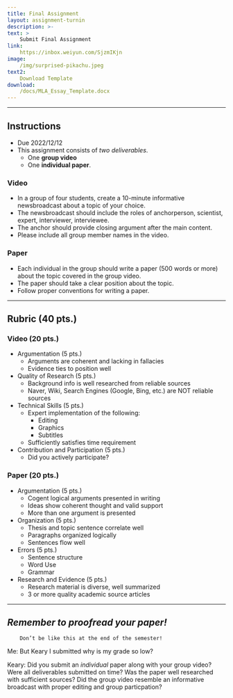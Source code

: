 ```yaml
---
title: Final Assignment
layout: assignment-turnin
description: >-
text: >
    Submit Final Assignment
link: 
    https://inbox.weiyun.com/SjzmIKjn
image: 
    /img/surprised-pikachu.jpeg
text2:
    Download Template
download:
    /docs/MLA_Essay_Template.docx
---
```

---
## Instructions
- Due 2022/12/12
- This assignment consists of *two deliverables*. 
    - One **group video** 
    - One **individual paper**.
### Video
- In a group of four students, create a 10-minute informative newsbroadcast about a topic of your choice. 
- The newsbroadcast should include the roles of anchorperson, scientist, expert, interviewer, interviewee. 
- The anchor should provide closing argument after the main content. 
- Please include all group member names in the video.
### Paper
- Each individual in the group should write a paper (500 words or more) about the topic covered in the group video.
- The paper should take a clear position about the topic.
- Follow proper conventions for writing a paper.
---
## Rubric (40 pts.)
### Video (20 pts.)
- Argumentation (5 pts.)
    - Arguments are coherent and lacking in fallacies
    - Evidence ties to position well
- Quality of Research (5 pts.)
    - Background info is well researched from reliable sources
    - Naver, Wiki, Search Engines (Google, Bing, etc.) are NOT reliable sources
- Technical Skills (5 pts.)
    - Expert implementation of the following:
        - Editing
        - Graphics
        - Subtitles
    - Sufficiently satisfies time requirement
- Contribution and Participation (5 pts.)
    - Did you actively participate?
### Paper (20 pts.)
- Argumentation (5 pts.)
    - Cogent logical arguments presented in writing
    - Ideas show coherent thought and valid support
    - More than one argument is presented
- Organization (5 pts.)
    - Thesis and topic sentence correlate well
    - Paragraphs organized logically
    - Sentences flow well
- Errors (5 pts.)
    - Sentence structure
    - Word Use
    - Grammar
- Research and Evidence (5 pts.)
    - Research material is diverse, well summarized
    - 3 or more quality academic source articles
---

## ***Remember to proofread your paper!***

        Don’t be like this at the end of the semester!

Me: But Keary I submitted why is my grade so low?

Keary: Did you submit an *individual* paper along with your group video? Were all deliverables submitted on time? Was the paper well researched with sufficient sources? Did the group video resemble an informative broadcast with proper editing and group particpation?


